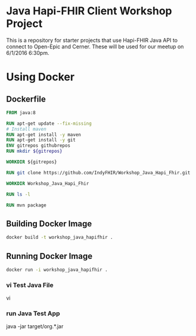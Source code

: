# Java Hapi-FHIR Client Workshop Project
This is a repository for starter projects that use Hapi-FHIR Java API to connect to Open-Epic and Cerner. These will be used for our meetup on 6/1/2016 6:30pm.

# Using Docker
## Dockerfile

```Dockerfile
FROM java:8

RUN apt-get update --fix-missing
# Install maven
RUN apt-get install -y maven
RUN apt-get install -y git
ENV gitrepos githubrepos
RUN mkdir ${gitrepos}

WORKDIR ${gitrepos}

RUN git clone https://github.com/IndyFHIR/Workshop_Java_Hapi_Fhir.git

WORKDIR Workshop_Java_Hapi_Fhir

RUN ls -l

RUN mvn package
```

## Building Docker Image
```sh
docker build -t workshop_java_hapifhir .
```

## Running Docker Image
```sh
docker run -i workshop_java_hapifhir .
```


### vi Test Java File
vi 

### run Java Test App

java -jar target/org.*.jar


